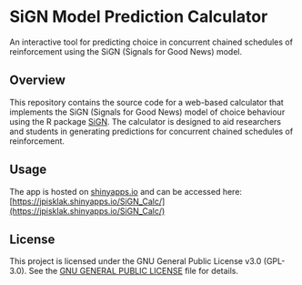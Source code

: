 # SiGN Model Prediction Calculator
An interactive tool for predicting choice in concurrent chained schedules of reinforcement using the SiGN (Signals for Good News) model.

## Overview
This repository contains the source code for a web-based calculator that implements the SiGN (Signals for Good News) model of choice behaviour using the R package [SiGN](https://jpisklak.github.io/SiGN/). The calculator is designed to aid researchers and students in generating predictions for concurrent chained schedules of reinforcement.

## Usage
The app is hosted on [shinyapps.io](https://www.shinyapps.io/) and can be accessed here: [https://jpisklak.shinyapps.io/SiGN_Calc/](https://jpisklak.shinyapps.io/SiGN_Calc/)

## License
This project is licensed under the GNU General Public License v3.0 (GPL-3.0). See the [GNU GENERAL PUBLIC LICENSE](LICENSE) file for details.
